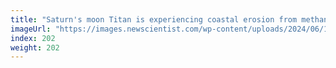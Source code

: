 ```yaml
---
title: "Saturn's moon Titan is experiencing coastal erosion from methane seas"
imageUrl: "https://images.newscientist.com/wp-content/uploads/2024/06/19171927/SEI_209458668.jpg?width=788"
index: 202
weight: 202
---
```

